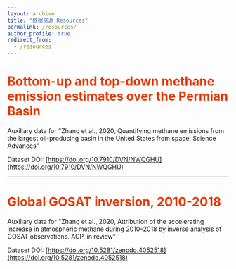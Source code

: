 ```yaml
---
layout: archive
title: "数据资源 Resources"
permalink: /resources/
author_profile: true
redirect_from:
  - /resources
---
```


# <font color="#e63900">Bottom-up and top-down methane emission estimates over the Permian Basin</font>
Auxiliary data for "Zhang et al., 2020, Quantifying methane emissions from the largest oil-producing basin in the United States from space. Science Advances"  

Dataset DOI: [https://doi.org/10.7910/DVN/NWQGHU](https://doi.org/10.7910/DVN/NWQGHU)

********************

# <font color="#e63900">Global GOSAT inversion, 2010-2018</font>
Auxiliary data for "Zhang et al., 2020, Attribution of the accelerating increase in atmospheric methane during 2010–2018 by inverse analysis of GOSAT observations. ACP, in review"

Dataset DOI: [https://doi.org/10.5281/zenodo.4052518](https://doi.org/10.5281/zenodo.4052518)